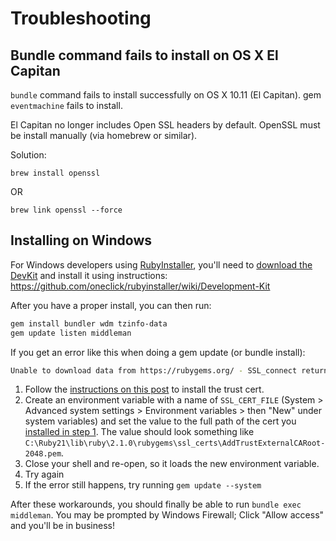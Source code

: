 # Troubleshooting

## Bundle command fails to install on OS X El Capitan
`bundle` command fails to install successfully on OS X 10.11 (El Capitan). gem `eventmachine` fails to install.

El Capitan no longer includes Open SSL headers by default. OpenSSL must be install manually (via homebrew or similar).

Solution:

```
brew install openssl
```  

OR

```
brew link openssl --force
```

## Installing on Windows

For Windows developers using [RubyInstaller](http://rubyinstaller.org/), you'll need to [download the DevKit](http://rubyinstaller.org/downloads) and install it using instructions:
https://github.com/oneclick/rubyinstaller/wiki/Development-Kit

After you have a proper install, you can then run:
```sh
gem install bundler wdm tzinfo-data
gem update listen middleman
```

If you get an error like this when doing a gem update (or bundle install):

```sh
Unable to download data from https://rubygems.org/ - SSL_connect returned=1 errno=0 state=SSLv3 read server certificate B: certificate verify failed (https://rubygems.org/latest_specs.4.8.gz)
```

1. Follow the [instructions on this post](https://gist.github.com/luislavena/f064211759ee0f806c88) to install the trust cert.
2. Create an environment variable with a name of ```SSL_CERT_FILE``` (System > Advanced system settings > Environment variables > then "New" under system variables) and set the value to the full path of the cert you [installed in step 1](https://gist.github.com/luislavena/f064211759ee0f806c88). The value should look something like ```C:\Ruby21\lib\ruby\2.1.0\rubygems\ssl_certs\AddTrustExternalCARoot-2048.pem```.
3. Close your shell and re-open, so it loads the new environment variable.
4. Try again
5. If the error still happens, try running ```gem update --system```

After these workarounds, you should finally be able to run `bundle exec middleman`. You may be prompted by Windows Firewall; Click "Allow access" and you'll be in business!
